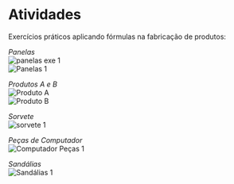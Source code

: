 # Atividades   
Exercícios práticos aplicando fórmulas na fabricação de produtos:   

_Panelas_   
![panelas exe 1](https://github.com/user-attachments/assets/3df93fc5-b4a1-40e3-b853-0c01a55dbd50)   
![Panelas 1](https://github.com/user-attachments/assets/e72b1442-2808-4453-b152-6b77dfdbd5cf)   

_Produtos A e B_   
![Produto A](https://github.com/user-attachments/assets/346f045c-4a47-47bf-8fcc-35422c9eb1e6)   
![Produto B](https://github.com/user-attachments/assets/c5ee8696-f5b9-42c9-b0d1-e80c7c649331)   

_Sorvete_   
![sorvete 1](https://github.com/user-attachments/assets/e6f5c6b6-d885-4048-9957-f83831d758c8)   

_Peças de Computador_   
![Computador Peças 1](https://github.com/user-attachments/assets/19181aaa-6c79-456c-b9b7-a2b078455f19)   

_Sandálias_   
![Sandálias 1](https://github.com/user-attachments/assets/1b8bbe2d-c16c-4f01-96d3-1c68102ecc2f)   





